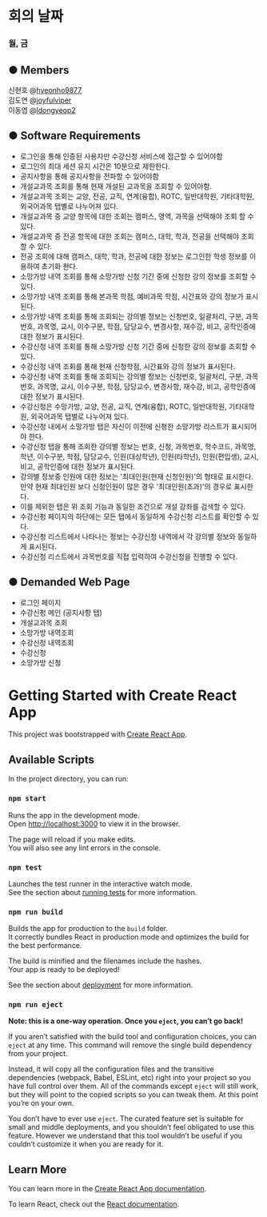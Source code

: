 # 회의 날짜
### 월, 금


## ● Members

신현호 @[hyeonho9877](https://github.com/hyeonho9877)<br>
김도연 @[joyfulviper](https://github.com/joyfulviper)<br>
이동엽 @[ldongyeop2](https://github.com/ldongyeop2)


## ● Software Requirements
- 로그인을 통해 인증된 사용자만 수강신청 서비스에 접근할 수 있어야함
- 로그인의 최대 세션 유지 시간은 10분으로 제한한다.
- 공지사항을 통해 공지사항을 전파할 수 있어야함
- 개설교과목 조회를 통해 현재 개설된 교과목을 조회할 수 있어야함.
- 개설교과목 조회는 교양, 전공, 교직, 연계(융합), ROTC, 일반대학원, 기타대학원, 외국어과목 탭별로 나누어져 있다.
- 개설교과목 중 교양 항목에 대한 조회는 캠퍼스, 영역, 과목을 선택해야 조회 할 수 있다.
- 개설교과목 중 전공 항목에 대한 조회는 캠퍼스, 대학, 학과, 전공을 선택해야 조회 할 수 있다.
- 전공 조회에 대해 캠퍼스, 대학, 학과, 전공에 대한 정보는 로그인한 학생 정보를 이용하여 초기화 한다.
- 소망가방 내역 조회를 통해 소망가방 신청 기간 중에 신청한 강의 정보를 조회할 수 있다.
- 소망가방 내역 조회를 통해 본과목 학점, 예비과목 학점, 시간표와 강의 정보가 표시된다.
- 소망가방 내역 조회를 통해 조회되는 강의별 정보는 신청번호, 일괄처리, 구분, 과목번호, 과목명, 교시, 이수구분, 학점, 담당교수, 변경사항, 재수강, 비고, 공학인증에 대한 정보가 표시된다.
- 수강신청 내역 조회를 통해 소망가방 신청 기간 중에 신청한 강의 정보를 조회할 수 있다.
- 수강신청 내역 조회를 통해 현재 신청학점, 시간표와 강의 정보가 표시된다.
- 수강신청 내역 조회를 통해 조회되는 강의별 정보는 신청번호, 일괄처리, 구분, 과목번호, 과목명, 교시, 이수구분, 학점, 담당교수, 변경사항, 재수강, 비고, 공학인증에 대한 정보가 표시된다.
- 수강신청은 수망가방, 교양, 전공, 교직, 연계(융합), ROTC, 일반대학원, 기타대학원, 외국어과목 탭별로 나누어져 있다.
- 수강신청 내에서 소망가방 탭은 자신이 이전에 신청한 소망가방 리스트가 표시되어야 한다.
- 수강신청 탭을 통해 조회한 강의별 정보는 번호, 신청, 과목번호, 학수코드, 과목명, 학년, 이수구분, 학점, 담당교수, 인원(대상학년), 인원(타학년), 인원(편입생), 교시, 비고, 공학인증에 대한 정보가 표시된다.
- 강의별 정보중 인원에 대한 정보는 '최대인원(현재 신청인원)'의 형태로 표시한다. 만약 현재 최대인원 보다 신청인원이 많은 경우 '최대인원(초과)'의 경우로 표시한다.
- 이를 제외한 탭은 위 조회 기능과 동일한 조건으로 개설 강좌를 검색할 수 있다.
- 수강신청 페이지의 하단에는 모든 탭에서 동일하게 수강신청 리스트를 확인할 수 있다.
- 수강신청 리스트에서 나타나는 정보는 수강신청 내역에서 각 강의별 정보와 동일하게 표시된다.
- 수강신청 리스트에서 과목번호를 직접 입력하여 수강신청을 진행할 수 있다.

## ● Demanded Web Page
- 로그인 페이지
- 수강신청 메인 (공지사항 탭)
- 개설교과목 조회
- 소망가방 내역조회
- 수강신청 내역조회
- 수강신청
- 소망가방 신청

# Getting Started with Create React App

This project was bootstrapped with [Create React App](https://github.com/facebook/create-react-app).

## Available Scripts

In the project directory, you can run:

### `npm start`

Runs the app in the development mode.\
Open [http://localhost:3000](http://localhost:3000) to view it in the browser.

The page will reload if you make edits.\
You will also see any lint errors in the console.

### `npm test`

Launches the test runner in the interactive watch mode.\
See the section about [running tests](https://facebook.github.io/create-react-app/docs/running-tests) for more information.

### `npm run build`

Builds the app for production to the `build` folder.\
It correctly bundles React in production mode and optimizes the build for the best performance.

The build is minified and the filenames include the hashes.\
Your app is ready to be deployed!

See the section about [deployment](https://facebook.github.io/create-react-app/docs/deployment) for more information.

### `npm run eject`

**Note: this is a one-way operation. Once you `eject`, you can’t go back!**

If you aren’t satisfied with the build tool and configuration choices, you can `eject` at any time. This command will remove the single build dependency from your project.

Instead, it will copy all the configuration files and the transitive dependencies (webpack, Babel, ESLint, etc) right into your project so you have full control over them. All of the commands except `eject` will still work, but they will point to the copied scripts so you can tweak them. At this point you’re on your own.

You don’t have to ever use `eject`. The curated feature set is suitable for small and middle deployments, and you shouldn’t feel obligated to use this feature. However we understand that this tool wouldn’t be useful if you couldn’t customize it when you are ready for it.

## Learn More

You can learn more in the [Create React App documentation](https://facebook.github.io/create-react-app/docs/getting-started).

To learn React, check out the [React documentation](https://reactjs.org/).
